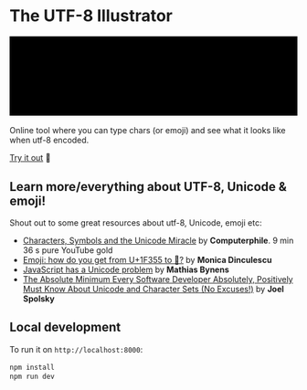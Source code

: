 # The UTF-8 Illustrator

![image](demo.gif)


Online tool where you can type chars (or emoji) and see what it looks like when utf-8 encoded.

[Try it out](https://davidxcheng.github.io/utf-8-illustrator/) 👀

## Learn more/everything about UTF-8, Unicode & emoji!

Shout out to some great resources about utf-8, Unicode, emoji etc:

- [Characters, Symbols and the Unicode Miracle](https://www.youtube.com/watch?v=MijmeoH9LT4) by **Computerphile**. 9 min 36 s pure YouTube gold
- [Emoji: how do you get from U+1F355 to 🍕?](https://meowni.ca/posts/emoji-emoji-emoji/) by **Monica Dinculescu**
- [JavaScript has a Unicode problem](https://mathiasbynens.be/notes/javascript-unicode) by **Mathias Bynens**
- [The Absolute Minimum Every Software Developer Absolutely, Positively Must Know About Unicode and Character Sets (No Excuses!)](https://www.joelonsoftware.com/2003/10/08/the-absolute-minimum-every-software-developer-absolutely-positively-must-know-about-unicode-and-character-sets-no-excuses/) by **Joel Spolsky**


## Local development

To run it on `http://localhost:8000`:

```
npm install
npm run dev
```
